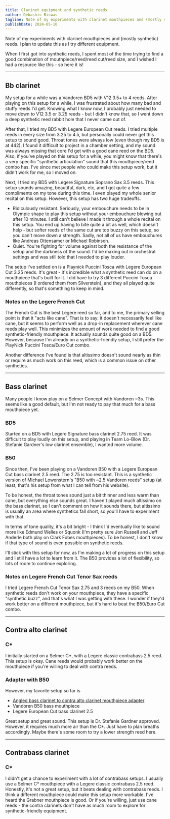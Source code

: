 ```yaml
---
title: Clarinet equipment and synthetic reeds
author: Debashis Biswas
tagline: Note of my experiments with clarinet mouthpieces and (mostly synthetic) reeds. I plan to update this as I try different equipment.
publishDate: 2024-05-10
---
```


Note of my experiments with clarinet mouthpieces and (mostly synthetic) reeds. I plan to update this as I try different equipment.

When I first got into synthetic reeds, I spent most of the time trying to find a good combination of mouthpiece/reed/reed cut/reed size, and I wished I had a resource like this - so here it is!

---

## Bb clarinet

My setup for a while was a Vandoren BD5 with V12 3.5+ to 4 reeds. After playing on this setup for a while, I was frustrated about how many bad and stuffy reeds I'd get. Knowing what I know now, I probably just needed to move down to V12 3.5 or 3.25 reeds - but I didn't know that, so I went down a deep synthetic reed rabbit hole that I never came out of.

After that, I tried my BD5 with Legere European Cut reeds. I tried multiple reeds in every size from 3.25 to 4.5, but personally could never get this setup to sound good. Throat tones were always low (even though my BD5 is at 442), I found it difficult to project in a chamber setting, and my sound was always missing that core I'd get with a good cane reed on the BD5. Also, if you've played on this setup for a while, you might know that there's a very specific "synthetic articulation" sound that this mouthpiece/reed combo has. I've since met people who could make this setup work, but it didn't work for me, so I moved on.

Next, I tried my BD5 with Legere Signature Soprano Sax 3.5 reeds. This setup sounds amazing, beautiful, dark, etc, and I got quite a few compliments on my tone during this time. I even played my whole senior recital on this setup. However, this setup has two huge tradeoffs.
- Ridiculously resistant. Seriously, your embouchure needs to be in Olympic shape to play this setup without your embouchure blowing out after 10 minutes. I still can't believe I made it through a whole recital on this setup. You end up having to bite quite a bit as well, which doesn't help - but softer reeds of the same cut are too buzzy on this setup, so you can't move down a strength. Sadly, not all of us have embouchures like Andreas Ottensamer or Michael Robinson.
- Quiet. You're fighting for volume against both the resistance of the setup and the darkness of the sound. I'd be maxing out in orchestral settings and was still told that I needed to play louder.

The setup I've settled on is a Playnick Puccini Tosca with Legere European Cut 3.25 reeds. It's great - it's incredible what a synthetic reed can do on a mouthpiece that's built for it. I did have to try 3 different Puccini Tosca mouthpieces (I ordered them from Silverstein), and they all played quite differently, so that's something to keep in mind.

### Notes on the Legere French Cut

The French Cut is the best Legere reed so far, and to me, the primary selling point is that it "acts like cane". That is to say: it doesn't necessarily feel like cane, but it seems to perform well as a drop-in replacement wherever cane reeds play well. This minimizes the amount of work needed to find a good synthetic-friendly mouthpiece. It actually sounds quite good on a BD5. However, because I'm already on a synthetic-friendly setup, I still prefer the PlayNick Puccini Tosca/Euro Cut combo.

Another difference I've found is that altissimo doesn't sound nearly as thin or require as much work on this reed, which is a common issue on other synthetics.

---

## Bass clarinet

Many people I know play on a Selmer Concept with Vandoren ~3s. This seems like a good default, but I'm not ready to pay that much for a bass mouthpiece yet.

### BD5

Started on a BD5 with Legere Signature bass clarinet 2.75 reed. It was difficult to play loudly on this setup, and playing in Team Lo-Blow (Dr. Stefanie Gardner's low clarinet ensemble), I wanted more volume.

### B50

Since then, I've been playing on a Vandoren B50 with a Legere European Cut bass clarinet 2.5 reed. The 2.75 is too resistant. This is a synthetic version of Michael Lowenstern's "B50 with ~2.5 Vandoren reeds" setup (at least, that's his setup from what I can tell from his website).

To be honest, the throat tones sound just a bit thinner and less warm than cane, but everything else sounds great. I haven't played much altissimo on the bass clarinet, so I can't comment on how it sounds there, but altissimo is usually an area where synthetics fall short, so you'll have to experiment with that.

In terms of tone quality, it's a bit bright - I think I'd eventually like to sound more like Edmund Welles or Squonk (I'm pretty sure Jon Russell and Jeff Anderle both play on Clark Fobes mouthpieces). To be honest, I don't know if that type of sound is even possible on synthetic reeds.

I'll stick with this setup for now, as I'm making a lot of progress on this setup and I still have a lot to learn from it. The B50 provides a lot of flexibility, so lots of room to continue exploring.

### Notes on Legere French Cut Tenor Sax reeds

I tried Legere French Cut Tenor Sax 2.75 and 3 reeds on my B50. When synthetic reeds don't work on your mouthpiece, they have a specific "synthetic buzz", and that's what I was getting with these. I wonder if they'd work better on a different mouthpiece, but it's hard to beat the B50/Euro Cut combo.

---

## Contra alto clarinet

### C*

I initially started on a Selmer C*, with a Legere classic contrabass 2.5 reed. This setup is okay. Cane reeds would probably work better on the mouthpiece if you're willing to deal with contra reeds.

### Adapter with B50

However, my favorite setup so far is
- [Angled bass clarinet to contra alto clarinet mouthpiece adapter](https://jdwoodwind.com/shop/p/contra-adapter)
- Vandoren B50 bass mouthpiece
- Legere European Cut bass clarinet 2.5

Great setup and great sound. This setup is Dr. Stefanie Gardner approved. However, it requires much more air than the C*. Just have to plan breaths accordingly. Maybe there's some room to try a lower strength reed here.

---

## Contrabass clarinet

### C*

I didn't get a chance to experiment with a lot of contrabass setups. I usually use a Selmer C* mouthpiece with a Legere classic contrabass 2.5 reed. Honestly, it's not a great setup, but it beats dealing with contrabass reeds. I think a different mouthpiece could make this setup more workable. I've heard the Grabner mouthpiece is good. Or if you're willing, just use cane reeds - the contra clarinets don't have as much room to explore for synthetic-friendly equipment.
